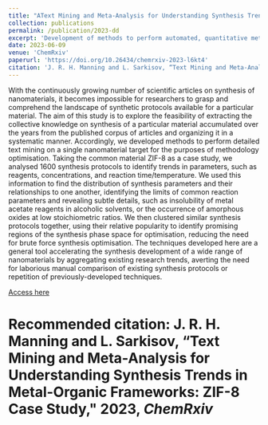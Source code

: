 ```yaml
---
title: "AText Mining and Meta-Analysis for Understanding Synthesis Trends in Metal-Organic Frameworks: ZIF-8 Case Study"
collection: publications
permalink: /publication/2023-dd
excerpt: 'Development of methods to perform automated, quantitative meta-analysis of chemical synthesis methods.'
date: 2023-06-09
venue: 'ChemRxiv'
paperurl: 'https://doi.org/10.26434/chemrxiv-2023-l6kt4'
citation: 'J. R. H. Manning and L. Sarkisov, “Text Mining and Meta-Analysis for Understanding Synthesis Trends in Metal-Organic Frameworks: ZIF-8 Case Study," 2023, ChemRxiv'
---
```

With the continuously growing number of scientific articles on synthesis of nanomaterials, it becomes impossible for researchers to grasp and comprehend the landscape of synthetic protocols available for a particular material. The aim of this study is to explore the feasibility of extracting the collective knowledge on synthesis of a particular material accumulated over the years from the published corpus of articles and organizing it in a systematic manner. Accordingly, we developed methods to perform detailed text mining on a single nanomaterial target for the purposes of methodology optimisation. Taking the common material ZIF-8 as a case study, we analysed 1600 synthesis protocols to identify trends in parameters, such as reagents, concentrations, and reaction time/temperature. We used this information to find the distribution of synthesis parameters and their relationships to one another, identifying the limits of common reaction parameters and revealing subtle details, such as insolubility of metal acetate reagents in alcoholic solvents, or the occurrence of amorphous oxides at low stoichiometric ratios. We then clustered similar synthesis protocols together, using their relative popularity to identify promising regions of the synthesis phase space for optimisation, reducing the need for brute force synthesis optimisation. The techniques developed here are a general tool accelerating the synthesis development of a wide range of nanomaterials by aggregating existing research trends, averting the need for laborious manual comparison of existing synthesis protocols or repetition of previously-developed techniques.

[Access here](https://doi.org/10.26434/chemrxiv-2023-l6kt4)

# Recommended citation: J. R. H. Manning and L. Sarkisov, “Text Mining and Meta-Analysis for Understanding Synthesis Trends in Metal-Organic Frameworks: ZIF-8 Case Study," 2023, _ChemRxiv_